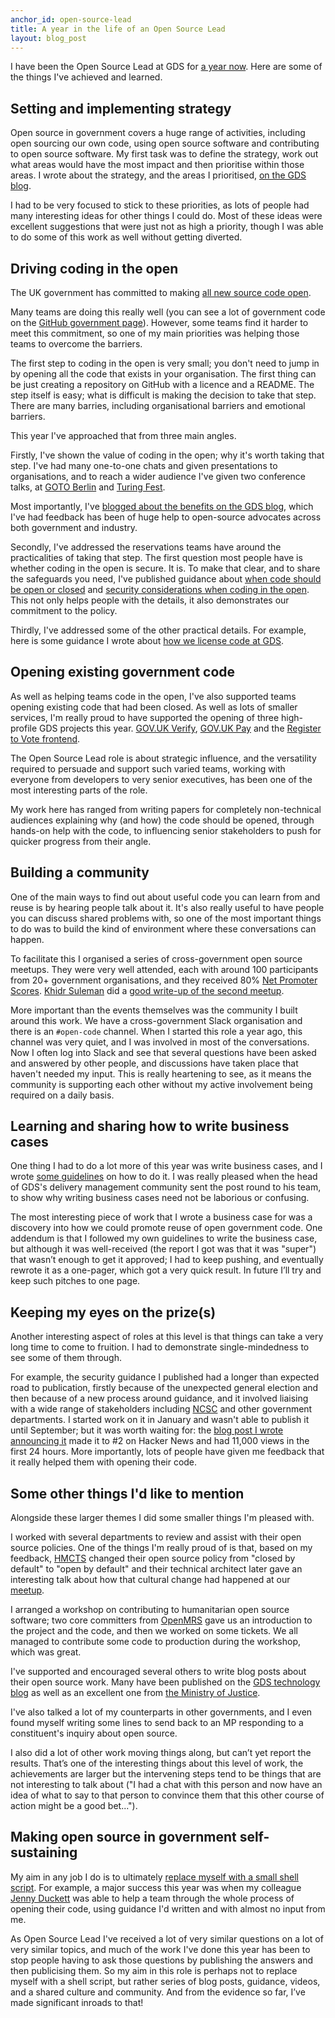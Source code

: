 ```yaml
---
anchor_id: open-source-lead
title: A year in the life of an Open Source Lead
layout: blog_post
---
```


I have been the Open Source Lead at GDS for [a year now](https://governmenttechnology.blog.gov.uk/2016/11/18/welcome-to-our-new-open-source-lead/). Here are some of the things I've achieved and learned.

## Setting and implementing strategy

Open source in government covers a huge range of activities, including open sourcing our own code, using open source software and contributing to open source software. My first task was to define the strategy, work out what areas would have the most impact and then prioritise within those areas. I wrote about the strategy, and the areas I prioritised, [on the GDS blog](https://governmenttechnology.blog.gov.uk/2016/12/15/next-steps-for-open-source-in-government/).

I had to be very focused to stick to these priorities, as lots of people had many interesting ideas for other things I could do. Most of these ideas were excellent suggestions that were just not as high a priority, though I was able to do some of this work as well without getting diverted.

## Driving coding in the open

The UK government has committed to making [all new source code open](https://www.gov.uk/service-manual/service-standard/make-all-new-source-code-open).

Many teams are doing this really well (you can see a lot of government code on the [GitHub government page](https://government.github.com/community/#uk-central)). However, some teams find it harder to meet this commitment, so one of my main priorities was helping those teams to overcome the barriers.

The first step to coding in the open is very small; you don't need to jump in by opening all the code that exists in your organisation. The first thing can be just creating a repository on GitHub with a licence and a README. The step itself is easy; what is difficult is making the decision to take that step. There are many barries, including organisational barriers and emotional barriers.

This year I've approached that from three main angles.

Firstly, I've shown the value of coding in the open; why it's worth taking that step. I've had many one-to-one chats and given presentations to organisations, and to reach a wider audience I've given two conference talks, at [GOTO Berlin](https://www.youtube.com/watch?v=h8vlLRZxedg&feature=youtu.be) and [Turing Fest](https://www.turingfest.com/speakers/anna-shipman/?wvideo=0p810lpdqr).

Most importantly, I've [blogged about the benefits on the GDS blog](https://gds.blog.gov.uk/2017/09/04/the-benefits-of-coding-in-the-open/), which I've had feedback has been of huge help to open-source advocates across both government and industry.

Secondly, I've addressed the reservations teams have around the practicalities of taking that step. The first question most people have is whether coding in the open is secure. It is. To make that clear, and to share the safeguards you need, I've published guidance about [when code should be open or closed](https://www.gov.uk/government/publications/open-source-guidance/when-code-should-be-open-or-closed) and [security considerations when coding in the open](https://www.gov.uk/government/publications/open-source-guidance/security-considerations-when-coding-in-the-open). This not only helps people with the details, it also demonstrates our commitment to the policy.

Thirdly, I've addressed some of the other practical details. For example, here is some guidance I wrote about [how we license code at GDS](https://github.com/alphagov/styleguides/blob/master/licensing.md).

## Opening existing government code

As well as helping teams code in the open, I've also supported teams opening existing code that had been closed. As well as lots of smaller services, I'm really proud to have supported the opening of three high-profile GDS projects this year. [GOV.UK Verify](https://github.com/alphagov/?utf8=%E2%9C%93&q=verify&type=&language=), [GOV.UK Pay](https://govukpay-docs.cloudapps.digital/#contribute) and the [Register to Vote frontend](https://github.com/alphagov/ier-frontend).

The Open Source Lead role is about strategic influence, and the versatility required to persuade and support such varied teams, working with everyone from developers to very senior executives, has been one of the most interesting parts of the role.

My work here has ranged from writing papers for completely non-technical audiences explaining why (and how) the code should be opened, through hands-on help with the code, to influencing senior stakeholders to push for quicker progress from their angle.

## Building a community

One of the main ways to find out about useful code you can learn from and reuse is by hearing people talk about it. It's also really useful to have people you can discuss shared problems with, so one of the most important things to do was to build the kind of environment where these conversations can happen.

To facilitate this I organised a series of cross-government open source meetups. They were very well attended, each with around 100 participants from 20+ government organisations, and they received 80% [Net Promoter Scores](http://blog.verint.com/customer-engagement/net-promoter-score-nps-criticisms-and-best-practices). [Khidr Suleman](https://twitter.com/TechPunk316) did a [good write-up of the second meetup](https://gdstechnology.blog.gov.uk/2017/10/10/open-source-security-meetup-7-things-we-learned-from-the-cross-government-event/).

More important than the events themselves was the community I built around this work. We have a cross-government Slack organisation and there is an `#open-code` channel. When I started this role a year ago, this channel was very quiet, and I was involved in most of the conversations. Now I often log into Slack and see that several questions have been asked and answered by other people, and discussions have taken place that haven't needed my input. This is really heartening to see, as it means the community is supporting each other without my active involvement being required on a daily basis.

## Learning and sharing how to write business cases

One thing I had to do a lot more of this year was write business cases, and I wrote [some guidelines](https://www.annashipman.co.uk/jfdi/writing-a-business-case.html) on how to do it. I was really pleased when the head of GDS's delivery management community sent the post round to his team, to show why writing business cases need not be laborious or confusing.

The most interesting piece of work that I wrote a business case for was a discovery into how we could promote reuse of open government code. One addendum is that I followed my own guidelines to write the business case, but although it was well-received (the report I got was that it was "super") that wasn’t enough to get it approved; I had to keep pushing, and eventually rewrote it as a one-pager, which got a very quick result. In future I’ll try and keep such pitches to one page.

## Keeping my eyes on the prize(s)

Another interesting aspect of roles at this level is that things can take a very long time to come to fruition. I had to demonstrate single-mindedness to see some of them through.

For example, the security guidance I published had a longer than expected road to publication, firstly because of the unexpected general election and then because of a new process around guidance, and it involved liaising with a wide range of stakeholders including [NCSC](https://www.ncsc.gov.uk/) and other government departments. I started work on it in January and wasn't able to publish it until September; but it was worth waiting for: the [blog post I wrote announcing it](https://gdstechnology.blog.gov.uk/2017/09/27/dont-be-afraid-to-code-in-the-open-heres-how-to-do-it-securely/) made it to #2 on Hacker News and had 11,000 views in the first 24 hours. More importantly, lots of people have given me feedback that it really helped them with opening their code.

## Some other things I'd like to mention

Alongside these larger themes I did some smaller things I'm pleased with.

I worked with several departments to review and assist with their open source policies. One of the things I'm really proud of is that, based on my feedback, [HMCTS](https://www.gov.uk/government/organisations/hm-courts-and-tribunals-service) changed their open source policy from "closed by default" to "open by default" and their technical architect later gave an interesting talk about how that cultural change had happened at our [meetup](https://gdstechnology.blog.gov.uk/2017/10/10/open-source-security-meetup-7-things-we-learned-from-the-cross-government-event/).

I arranged a workshop on contributing to humanitarian open source software; two core committers from [OpenMRS](http://openmrs.org/) gave us an introduction to the project and the code, and then we worked on some tickets. We all managed to contribute some code to production during the workshop, which was great.

I've supported and encouraged several others to write blog posts about their open source work. Many have been published on the [GDS technology blog](https://gdstechnology.blog.gov.uk/category/open-source/) as well as an excellent one from [the Ministry of Justice](https://mojdigital.blog.gov.uk/2017/02/21/why-we-code-in-the-open/).

I've also talked a lot of my counterparts in other governments, and I even found myself writing some lines to send back to an MP responding to a constituent's inquiry about open source.

I also did a lot of other work moving things along, but can’t yet report the results. That’s one of the interesting things about this level of work, the achievements are larger but the intervening steps tend to be things that are not interesting to talk about ("I had a chat with this person and now have an idea of what to say to that person to convince them that this other course of action might be a good bet...").

## Making open source in government self-sustaining

My aim in any job I do is to ultimately [replace myself with a small shell script](http://smarterware.org/2010/05/hilary-mason-how-to-replace-yourself-with-a-small-shell-script/). For example, a major success this year was when my colleague [Jenny Duckett](https://twitter.com/jenny_duckett) was able to help a team through the whole process of opening their code, using guidance I'd written and with almost no input from me.

As Open Source Lead I've received a lot of very similar questions on a lot of very similar topics, and much of the work I've done this year has been to stop people having to ask those questions by publishing the answers and then publicising them. So my aim in this role is perhaps not to replace myself with a shell script, but rather series of blog posts, guidance, videos, and a shared culture and community. And from the evidence so far, I’ve made significant inroads to that!
